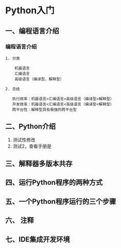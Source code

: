 # Python入门

## 一、编程语言介绍

### 编程语言介绍

    1. 分类

        机器语言  
        汇编语言  
        高级语言（编译型、解释型）

    2. 总结

       执行效率：机器语言>汇编语言>高级语言（编译型>解释型）  
       开发效率：机器语言<汇编语言<高级语言（编译型<解释型）  
       跨平台性：解释型具有极强的跨平台型

## 二、Python介绍

1. 测试性修改
2. 测试2，查看手册是

## 三、解释器多版本共存

## 四、运行Python程序的两种方式

## 五、一个Python程序运行的三个步骤

## 六、 注释

## 七、IDE集成开发环境